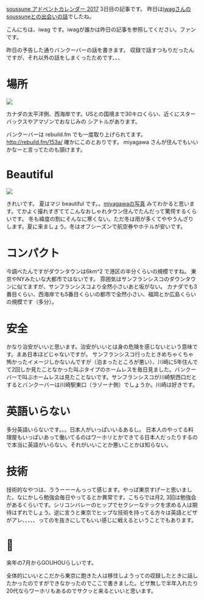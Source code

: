 [soussune アドベントカレンダー 2017](https://adventar.org/calendars/2410) 3日目の記事です。
昨日は[iwagさんのsoussuneとの出会いの話](https://iwag.github.io/mydoc/advent)でしたね。

こんにちは、iwag です。iwagが誰かは昨日の記事を参照してください。ファンです。 

昨日の予告した通りバンクーバーの話を書きます。
収録で話すつもりだったんですが、それ以外の話をしまくったためです、、、

# 場所
![](https://i.gyazo.com/6fce32d0b08068d2a4cf43c94e48eb2a.png)

カナダの太平洋側、西海岸です。USとの国境まで30キロくらい、近くにスターバックスやアマゾンでおなじみの シアトルがあります。

バンクーバーは rebuild.fm でも一度取り上げられてます。
http://rebuild.fm/153a/ 確かにこのとおりです。
miyagawa さんが住んでもいいかなーと言ってたのも頷けます。

# Beautiful
![](https://upload.wikimedia.org/wikipedia/commons/thumb/1/13/Vancouver_ib.jpg/800px-Vancouver_ib.jpg)

きれいです。 夏はマジ beautiful です。。[miyagawaの写真](https://www.flickr.com/photos/bulknews/sets/72157646041152440) みてわかると思います。てかよく撮れすぎててこんなおしゃれタウン住んでたんだって驚愕するくらいです。
冬も緯度の割にそんなに寒くない。ただ冬は雨が多くてややうんざりします。夏に来ましょう。冬はオフシーズンで航空券やホテルが安いです。

# コンパクト
今調べたんですがダウンタウンは6km^2 で港区の半分くらいの規模ですね。
東京やNYみたいな大都市ではないです。
雰囲気はサンフランシスコのダウンタウンに似てますが、サンフランシスコより全然小さいあと坂がない。
カナダでも3番目くらい、西海岸でも5番目くらいの都市で全然小さい、福岡とか広島くらいの規模です（多分）。

# 安全
かなり治安がいいと思います。治安がいいとは身の危険を感じないという意味です。まあ日本ほどじゃないですが。
サンフランシスコ行ったときめちゃくちゃ怖かったイメージしかないんですが（泊まったところが悪い）、川崎に5年住んでて2回しか見たことなかった叫ぶタイプのホームレスを毎日見ました。バンクーバーで叫ぶホームレスは見たことないです。サンフランシスコが川崎駅西口だとするとバンクーバーは川崎駅東口（ラゾーナ側）でしょうか。川崎は好きです。

# 英語いらない
多分英語いらないです。。。日本人がいっぱいいるあるし。
日本人のやってる料理屋もいっぱいあって働いてるのはワーホリとかできてる日本人だったりするので本当に英語がいらない。それがいいことか悪いことかは知らない。

# 技術
技術的なやつは、ううーーーんっって感じます。やっぱ東京すげーと思いました。なにかしら勉強会毎日やってるとか異常です。こちらでは月2, 3回は勉強会があるくらいです。シリコンバレーのヒップでセクシーなテックを求める人は期待はずれでしょう。逆に言うと東京でヒップな技術を持ってる方々は英語とビザがアレ、、、、、ってのを抜きにしてもいい感じに戦えるということでもあります。

# 🌿
来年の7月からGOUHOUらしいです。

全体的にいいとこだから東京に飽きた人は移住しようっての収録したときに話したかったのですができなかったのでここで書きました。ビザ無しで半年入れたり20代ならワーホリもあるのでサクッと来るといいと思います。
